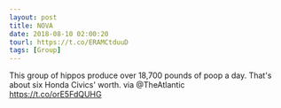 ```yaml
---
layout: post
title: NOVA
date: 2018-08-10 02:00:20
tourl: https://t.co/ERAMCtduuD
tags: [Group]
---
```

This group of hippos produce over 18,700 pounds of poop a day. That's about six Honda Civics' worth. via @TheAtlantic  
https://t.co/orE5FdQUHG